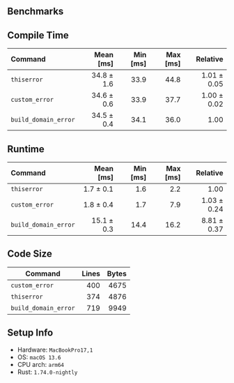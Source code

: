 ## Benchmarks

## Compile Time

| Command              |  Mean [ms] | Min [ms] | Max [ms] |    Relative |
| :------------------- | ---------: | -------: | -------: | ----------: |
| `thiserror`          | 34.8 ± 1.6 |     33.9 |     44.8 | 1.01 ± 0.05 |
| `custom_error`       | 34.6 ± 0.6 |     33.9 |     37.7 | 1.00 ± 0.02 |
| `build_domain_error` | 34.5 ± 0.4 |     34.1 |     36.0 |        1.00 |

## Runtime

| Command              |  Mean [ms] | Min [ms] | Max [ms] |    Relative |
| :------------------- | ---------: | -------: | -------: | ----------: |
| `thiserror`          |  1.7 ± 0.1 |      1.6 |      2.2 |        1.00 |
| `custom_error`       |  1.8 ± 0.4 |      1.7 |      7.9 | 1.03 ± 0.24 |
| `build_domain_error` | 15.1 ± 0.3 |     14.4 |     16.2 | 8.81 ± 0.37 |

## Code Size

| Command              | Lines | Bytes |
| -------------------- | ----: | ----: |
| `custom_error`       |   400 |  4675 |
| `thiserror`          |   374 |  4876 |
| `build_domain_error` |   719 |  9949 |

## Setup Info

- Hardware: `MacBookPro17,1`
- OS: `macOS 13.6`
- CPU arch: `arm64`
- Rust: `1.74.0-nightly`
